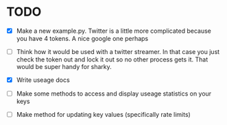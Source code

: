 # TODO

- [x] Make a new example.py.  Twitter is a little more complicated because you have 4 tokens.  A nice google one perhaps

- [ ] Think how it would be used with a twitter streamer. In that case you just check the token out and lock it out so no other process gets it. That would be super handy for sharky. 
- [x] Write useage docs
- [ ] Make some methods to access and display useage statistics on your keys
- [ ] Make method for updating key values (specifically rate limits) 
